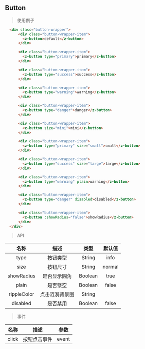 ## Button

> 使用例子

```html
  <div class="button-wrapper">
      <div class="button-wrapper-item">
        <z-button>default</z-button>
      </div>

      <div class="button-wrapper-item">
        <z-button type="primary">primary</z-button>
      </div>

      <div class="button-wrapper-item">
        <z-button type="success">success</z-button>
      </div>

      <div class="button-wrapper-item">
        <z-button type="warning">warning</z-button>
      </div>

      <div class="button-wrapper-item">
        <z-button type="danger">danger</z-button>
      </div>

      <div class="button-wrapper-item">
        <z-button size="mini">mini</z-button>
      </div>

      <div class="button-wrapper-item">
        <z-button type="primary" size="small">small</z-button>
      </div>

      <div class="button-wrapper-item">
        <z-button type="success" size="large">large</z-button>
      </div>

      <div class="button-wrapper-item">
        <z-button type="warning" plain>warning</z-button>
      </div>

      <div class="button-wrapper-item">
        <z-button type="danger" disabled>disabled</z-button>
      </div>

      <div class="button-wrapper-item">
        <z-button :showRadius="false">showRadius</z-button>
      </div>
  </div>
```

> API

| 名称 | 描述 | 类型 | 默认值 |
| :-: | :-: | :-: | :-: |
| type | 按钮类型 | String | info |
| size | 按钮尺寸 | String | normal |
| showRadius | 是否显示圆角 | Boolean | true |
| plain | 是否镂空 | Boolean | false |
| rippleColor | 点击涟漪背景图 | String | |
| disabled | 是否禁用 | Boolean | false |

> 事件

| 名称 | 描述 | 参数 |
| :-: | :-: | :-: |
| click | 按钮点击事件 | event |
